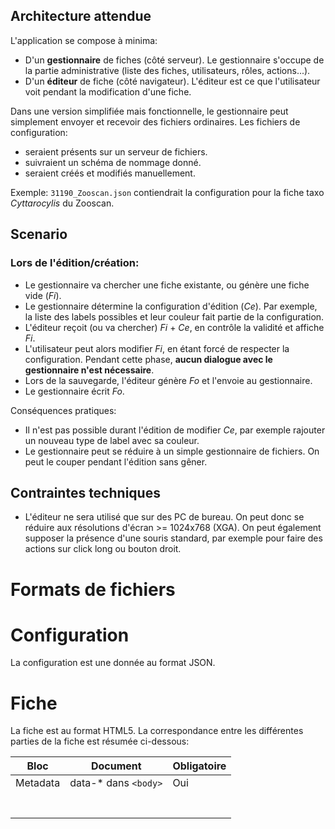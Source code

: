 ## Architecture attendue

L'application se compose à minima:

- D'un **gestionnaire** de fiches (côté serveur). Le gestionnaire s'occupe de la partie administrative (liste des
  fiches, utilisateurs, rôles, actions...).
- D'un **éditeur** de fiche (côté navigateur). L'éditeur est ce que l'utilisateur voit pendant la modification d'une
  fiche.

Dans une version simplifiée mais fonctionnelle, le gestionnaire peut simplement envoyer et recevoir des fichiers
ordinaires. Les fichiers de configuration:

- seraient présents sur un serveur de fichiers.
- suivraient un schéma de nommage donné.
- seraient créés et modifiés manuellement.

Exemple: `31190_Zooscan.json` contiendrait la configuration pour la fiche taxo _Cyttarocylis_ du Zooscan.

## Scenario

### Lors de l'édition/création:

- Le gestionnaire va chercher une fiche existante, ou génère une fiche vide (*Fi*).
- Le gestionnaire détermine la configuration d'édition (*Ce*). Par exemple, la liste des labels possibles et leur
  couleur fait partie de la configuration.
- L'éditeur reçoit (ou va chercher) *Fi* + *Ce*, en contrôle la validité et affiche *Fi*.
- L'utilisateur peut alors modifier *Fi*, en étant forcé de respecter la configuration. Pendant cette phase, **aucun
  dialogue avec le gestionnaire n'est nécessaire**.
- Lors de la sauvegarde, l'éditeur génère *Fo* et l'envoie au gestionnaire.
- Le gestionnaire écrit *Fo*.

Conséquences pratiques:

- Il n'est pas possible durant l'édition de modifier *Ce*, par exemple rajouter un nouveau type de label avec sa
  couleur.
- Le gestionnaire peut se réduire à un simple gestionnaire de fichiers. On peut le couper pendant l'édition sans gêner.

## Contraintes techniques

- L'éditeur ne sera utilisé que sur des PC de bureau. On peut donc se réduire aux résolutions d'écran >= 1024x768 (XGA).
  On peut également supposer la présence d'une souris standard, par exemple pour faire des actions sur click long ou
  bouton droit.

# Formats de fichiers

# Configuration

La configuration est une donnée au format JSON.

# Fiche

La fiche est au format HTML5. La correspondance entre les différentes parties de la fiche est résumée ci-dessous:

| Bloc     | Document             | Obligatoire |
|----------|----------------------|-------------|
| Metadata | data-* dans `<body>` | Oui         |
|          |                      |             |
|          |                      |             |
|          |                      |             |
|          |                      |             |
|          |                      |             |
|          |                      |             |
|          |                      |             |
